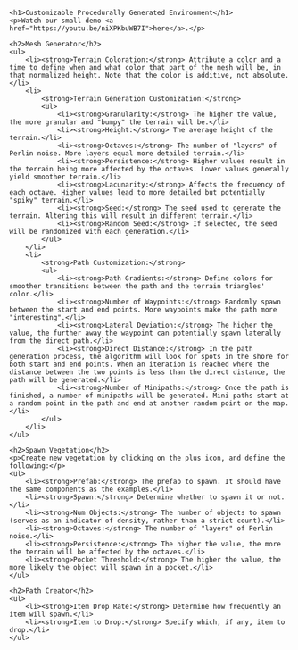 
    <h1>Customizable Procedurally Generated Environment</h1>
    <p>Watch our small demo <a href="https://youtu.be/niXPKbuWB7I">here</a>.</p>

    <h2>Mesh Generator</h2>
    <ul>
        <li><strong>Terrain Coloration:</strong> Attribute a color and a time to define when and what color that part of the mesh will be, in that normalized height. Note that the color is additive, not absolute.</li>
        <li>
            <strong>Terrain Generation Customization:</strong>
            <ul>
                <li><strong>Granularity:</strong> The higher the value, the more granular and "bumpy" the terrain will be.</li>
                <li><strong>Height:</strong> The average height of the terrain.</li>
                <li><strong>Octaves:</strong> The number of "layers" of Perlin noise. More layers equal more detailed terrain.</li>
                <li><strong>Persistence:</strong> Higher values result in the terrain being more affected by the octaves. Lower values generally yield smoother terrain.</li>
                <li><strong>Lacunarity:</strong> Affects the frequency of each octave. Higher values lead to more detailed but potentially "spiky" terrain.</li>
                <li><strong>Seed:</strong> The seed used to generate the terrain. Altering this will result in different terrain.</li>
                <li><strong>Random Seed:</strong> If selected, the seed will be randomized with each generation.</li>
            </ul>
        </li>
        <li>
            <strong>Path Customization:</strong>
            <ul>
                <li><strong>Path Gradients:</strong> Define colors for smoother transitions between the path and the terrain triangles' color.</li>
                <li><strong>Number of Waypoints:</strong> Randomly spawn between the start and end points. More waypoints make the path more "interesting".</li>
                <li><strong>Lateral Deviation:</strong> The higher the value, the further away the waypoint can potentially spawn laterally from the direct path.</li>
                <li><strong>Direct Distance:</strong> In the path generation process, the algorithm will look for spots in the shore for both start and end points. When an iteration is reached where the distance between the two points is less than the direct distance, the path will be generated.</li>
                <li><strong>Number of Minipaths:</strong> Once the path is finished, a number of minipaths will be generated. Mini paths start at a random point in the path and end at another random point on the map.</li>
            </ul>
        </li>
    </ul>

    <h2>Spawn Vegetation</h2>
    <p>Create new vegetation by clicking on the plus icon, and define the following:</p>
    <ul>
        <li><strong>Prefab:</strong> The prefab to spawn. It should have the same components as the examples.</li>
        <li><strong>Spawn:</strong> Determine whether to spawn it or not.</li>
        <li><strong>Num Objects:</strong> The number of objects to spawn (serves as an indicator of density, rather than a strict count).</li>
        <li><strong>Octaves:</strong> The number of "layers" of Perlin noise.</li>
        <li><strong>Persistence:</strong> The higher the value, the more the terrain will be affected by the octaves.</li>
        <li><strong>Pocket Threshold:</strong> The higher the value, the more likely the object will spawn in a pocket.</li>
    </ul>

    <h2>Path Creator</h2>
    <ul>
        <li><strong>Item Drop Rate:</strong> Determine how frequently an item will spawn.</li>
        <li><strong>Item to Drop:</strong> Specify which, if any, item to drop.</li>
    </ul>
